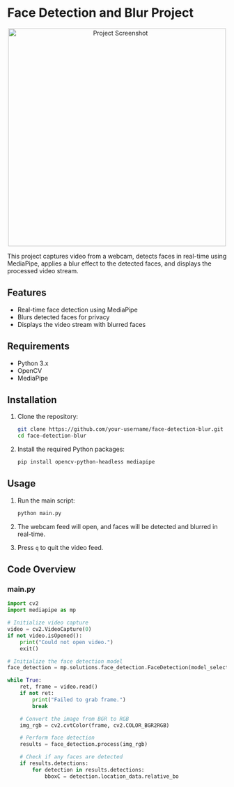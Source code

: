 # Face Detection and Blur Project

<p align="center">
  <img src="[images/project_screenshot.png](https://cdn-images-1.medium.com/v2/1*9UGEaDhhWVmqEtmVXA394A.jpeg)" alt="Project Screenshot" width="500">
</p>

This project captures video from a webcam, detects faces in real-time using MediaPipe, applies a blur effect to the detected faces, and displays the processed video stream.

## Features

- Real-time face detection using MediaPipe
- Blurs detected faces for privacy
- Displays the video stream with blurred faces

## Requirements

- Python 3.x
- OpenCV
- MediaPipe

## Installation

1. Clone the repository:
    ```bash
    git clone https://github.com/your-username/face-detection-blur.git
    cd face-detection-blur
    ```

2. Install the required Python packages:
    ```bash
    pip install opencv-python-headless mediapipe
    ```

## Usage

1. Run the main script:
    ```bash
    python main.py
    ```

2. The webcam feed will open, and faces will be detected and blurred in real-time.

3. Press `q` to quit the video feed.

## Code Overview

### main.py

```python
import cv2
import mediapipe as mp

# Initialize video capture
video = cv2.VideoCapture(0)
if not video.isOpened():
    print("Could not open video.")
    exit()

# Initialize the face detection model
face_detection = mp.solutions.face_detection.FaceDetection(model_selection=0, min_detection_confidence=0.5)

while True:
    ret, frame = video.read()
    if not ret:
        print("Failed to grab frame.")
        break

    # Convert the image from BGR to RGB
    img_rgb = cv2.cvtColor(frame, cv2.COLOR_BGR2RGB)

    # Perform face detection
    results = face_detection.process(img_rgb)

    # Check if any faces are detected
    if results.detections:
        for detection in results.detections:
            bboxC = detection.location_data.relative_bo
